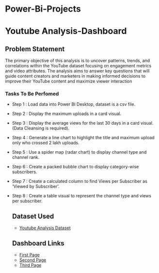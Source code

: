 # Power-Bi-Projects
# Youtube Analysis-Dashboard


## Problem Statement

The primary objective of this analysis is to uncover patterns, trends, and correlations within the YouTube dataset focusing on engagement metrics and video attributes. The analysis aims to answer key questions that will guide content creators and marketers in making informed decisions to improve their YouTube content and maximize viewer interaction

### Tasks To Be Perfomed 

- Step 1 : Load data into Power BI Desktop, dataset is a csv file.
- Step 2 : Display the maximum uploads in a card visual.
- Step 3 : Display the average views for the last 30 days in a   card visual.(Data Cleansing is required).
- Step 4 : Generate a line chart to highlight the title and maximum upload only who crossed 2 lakh uploads.
- Step 5 :  Use a spider map (radar chart) to display channel type and channel rank.
- Step 6 : Create a packed bubble chart to display category-wise subscribers.
- Step 7 :  Create a calculated column to find Views per Subscriber as ‘Viewed by Subscriber’.
- Step 8 : Create a table visual to represent the channel type and views per subscriber.


  ## Dataset Used
  - <a href="https://github.com/KP1297/Power-Bi-Projects/blob/main/Global%20YouTube%20Statistics.csv">Youtube Analysis Dataset</a>

  ## Dashboard Links
  - <a href="https://github.com/KP1297/Power-Bi-Projects/blob/main/Youtube-Analysis.png">First Page</a>
  - <a href="https://github.com/KP1297/Power-Bi-Projects/blob/main/Youtube-Analysis%202.png">Second Page</a>
  - <a href="https://github.com/KP1297/Power-Bi-Projects/blob/main/Youtube-Analysis%203.png">Third Page</a>

   





